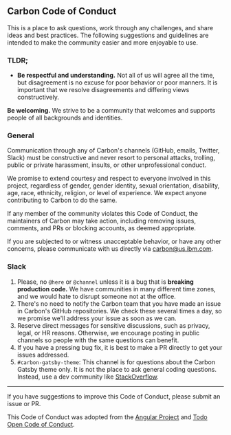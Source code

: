 ## Carbon Code of Conduct

This is a place to ask questions, work through any challenges, and share ideas and best practices. The following suggestions and guidelines are intended to make the community easier and more enjoyable to use.

### TLDR;

- **Be respectful and understanding.** Not all of us will agree all the time, but disagreement is no excuse for poor behavior or poor manners. It is important that we resolve disagreements and differing views constructively.

**Be welcoming.** We strive to be a community that welcomes and supports people of all backgrounds and identities.

### General

Communication through any of Carbon's channels (GitHub, emails, Twitter, Slack) must be constructive and never resort to personal attacks, trolling, public or private harassment, insults, or other unprofessional conduct.

We promise to extend courtesy and respect to everyone involved in this project, regardless of gender, gender identity, sexual orientation, disability, age, race, ethnicity, religion, or level of experience. We expect anyone contributing to Carbon to do the same.

If any member of the community violates this Code of Conduct, the maintainers of Carbon may take action, including removing issues, comments, and PRs or blocking accounts, as deemed appropriate.

If you are subjected to or witness unacceptable behavior, or have any other concerns, please communicate with us directly via carbon@us.ibm.com.

### Slack

1. Please, no `@here` or `@channel` unless it is a bug that is **breaking production code.** We have communities in many different time zones, and we would hate to disrupt someone not at the office.
2. There's no need to notify the Carbon team that you have made an issue in Carbon's GitHub repositories. We check these several times a day, so we promise we'll address your issue as soon as we can.
3. Reserve direct messages for sensitive discussions, such as privacy, legal, or HR reasons. Otherwise, we encourage posting in public channels so people with the same questions can benefit.
4. If you have a pressing bug fix, it is best to make a PR directly to get your issues addressed.
5. `#carbon-gatsby-theme`: This channel is for questions about the Carbon Gatsby theme only. It is not the place to ask general coding questions. Instead, use a dev community like [StackOverflow](https://stackoverflow.com/).

<hr>

If you have suggestions to improve this Code of Conduct, please submit an issue or PR.

This Code of Conduct was adopted from the [Angular Project](https://github.com/angular/code-of-conduct/blob/master/CODE_OF_CONDUCT.md) and [Todo Open Code of Conduct](http://todogroup.org/opencodeofconduct/).

